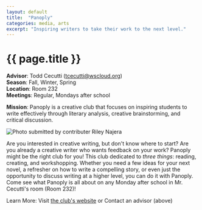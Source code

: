 ```yaml
---
layout: default
title:  "Panoply"
categories: media, arts
excerpt: "Inspiring writers to take their work to the next level."
---
```


# {{ page.title }}

**Advisor**: Todd Cecutti (<tcecutti@wscloud.org>)
<br/>**Season**: Fall, Winter, Spring
<br/>**Location**: Room 232
<br/>**Meetings**: Regular, Mondays after school

**Mission**: Panoply is a creative club that focuses on inspiring students to write effectively through literary analysis, creative brainstorming, and critical discussion.

<img src="{{ site.baseurl }}/images/clubs/{{ page.title }}.jpg" alt="Photo submitted by contributer Riley Najera"/>

Are you interested in creative writing, but don't know where to start? Are you already a creative writer who wants feedback on your work? Panoply might be the right club for you! This club dedicated to *three things*: reading, creating, and workshopping. Whether you need a few ideas for your next novel, a refresher on how to write a compelling story, or even just the opportunity to discuss writing at a higher level, you can do it with Panoply. Come see what Panoply is all about on any Monday after school in Mr. Cecutti's room (Room 232)!

Learn More: Visit [the club's website](https://www.wkhsmedia.com/panoply.html) or Contact an advisor (above)